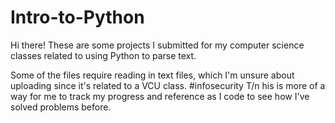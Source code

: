 # Intro-to-Python
Hi there! These are some projects I submitted for my computer science classes related to using Python to parse text.

Some of the files require reading in text files, which I'm unsure about uploading since it's related to a VCU class. #infosecurity
T/n
his is more of a way for me to track my progress and reference as I code to see how I've solved problems before.
